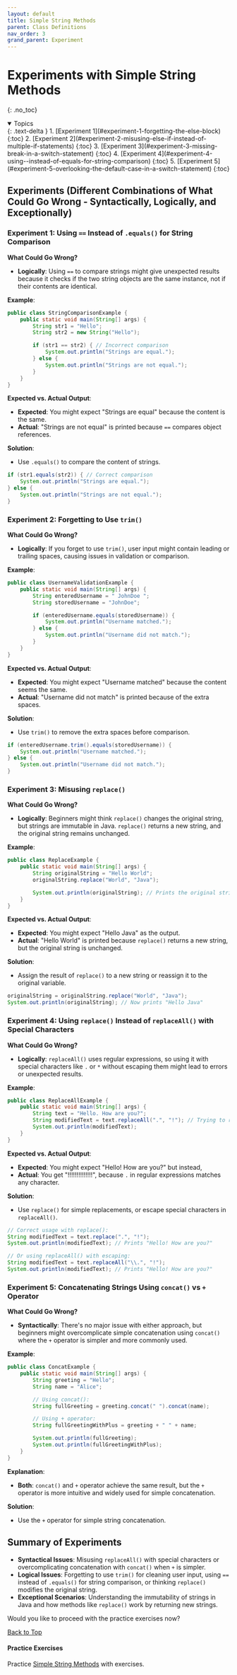 ```yaml
---
layout: default
title: Simple String Methods
parent: Class Definitions
nav_order: 3
grand_parent: Experiment
---
```


# Experiments with Simple String Methods
{: .no_toc}

<details open markdown="block">
  <summary>
    Topics
  </summary>
  {: .text-delta }
  1. [Experiment 1](#experiment-1-forgetting-the-else-block)
     {:toc}
  2. [Experiment 2](#experiment-2-misusing-else-if-instead-of-multiple-if-statements)
     {:toc}
  3. [Experiment 3](#experiment-3-missing-break-in-a-switch-statement)
     {:toc}
  4. [Experiment 4](#experiment-4-using--instead-of-equals-for-string-comparison)
     {:toc}
  5. [Experiment 5](#experiment-5-overlooking-the-default-case-in-a-switch-statement)
     {:toc}
</details>

## Experiments (Different Combinations of What Could Go Wrong - Syntactically, Logically, and Exceptionally)

### **Experiment 1: Using `==` Instead of `.equals()` for String Comparison**

**What Could Go Wrong?**
- **Logically**: Using `==` to compare strings might give unexpected results because it checks if the two string objects are the same instance, not if their contents are identical.

**Example**:
```java
public class StringComparisonExample {
    public static void main(String[] args) {
        String str1 = "Hello";
        String str2 = new String("Hello");

        if (str1 == str2) { // Incorrect comparison
            System.out.println("Strings are equal.");
        } else {
            System.out.println("Strings are not equal.");
        }
    }
}
```

**Expected vs. Actual Output**:
- **Expected**: You might expect "Strings are equal" because the content is the same.
- **Actual**: "Strings are not equal" is printed because `==` compares object references.

**Solution**:
- Use `.equals()` to compare the content of strings.

```java
if (str1.equals(str2)) { // Correct comparison
    System.out.println("Strings are equal.");
} else {
    System.out.println("Strings are not equal.");
}
```

### **Experiment 2: Forgetting to Use `trim()`**

**What Could Go Wrong?**
- **Logically**: If you forget to use `trim()`, user input might contain leading or trailing spaces, causing issues in validation or comparison.

**Example**:
```java
public class UsernameValidationExample {
    public static void main(String[] args) {
        String enteredUsername = " JohnDoe ";
        String storedUsername = "JohnDoe";

        if (enteredUsername.equals(storedUsername)) {
            System.out.println("Username matched.");
        } else {
            System.out.println("Username did not match.");
        }
    }
}
```

**Expected vs. Actual Output**:
- **Expected**: You might expect "Username matched" because the content seems the same.
- **Actual**: "Username did not match" is printed because of the extra spaces.

**Solution**:
- Use `trim()` to remove the extra spaces before comparison.

```java
if (enteredUsername.trim().equals(storedUsername)) {
    System.out.println("Username matched.");
} else {
    System.out.println("Username did not match.");
}
```

### **Experiment 3: Misusing `replace()`**

**What Could Go Wrong?**
- **Logically**: Beginners might think `replace()` changes the original string, but strings are immutable in Java. `replace()` returns a new string, and the original string remains unchanged.

**Example**:
```java
public class ReplaceExample {
    public static void main(String[] args) {
        String originalString = "Hello World";
        originalString.replace("World", "Java");

        System.out.println(originalString); // Prints the original string
    }
}
```

**Expected vs. Actual Output**:
- **Expected**: You might expect "Hello Java" as the output.
- **Actual**: "Hello World" is printed because `replace()` returns a new string, but the original string is unchanged.

**Solution**:
- Assign the result of `replace()` to a new string or reassign it to the original variable.

```java
originalString = originalString.replace("World", "Java");
System.out.println(originalString); // Now prints "Hello Java"
```

### **Experiment 4: Using `replace()` Instead of `replaceAll()` with Special Characters**

**What Could Go Wrong?**
- **Logically**: `replaceAll()` uses regular expressions, so using it with special characters like `.` or `*` without escaping them might lead to errors or unexpected results.

**Example**:
```java
public class ReplaceAllExample {
    public static void main(String[] args) {
        String text = "Hello. How are you?";
        String modifiedText = text.replaceAll(".", "!"); // Trying to replace '.' with '!'
        System.out.println(modifiedText);
    }
}
```

**Expected vs. Actual Output**:
- **Expected**: You might expect "Hello! How are you?" but instead,
- **Actual**: You get "!!!!!!!!!!!!!!", because `.` in regular expressions matches any character.

**Solution**:
- Use `replace()` for simple replacements, or escape special characters in `replaceAll()`.

```java
// Correct usage with replace():
String modifiedText = text.replace(".", "!");
System.out.println(modifiedText); // Prints "Hello! How are you?"

// Or using replaceAll() with escaping:
String modifiedText = text.replaceAll("\\.", "!");
System.out.println(modifiedText); // Prints "Hello! How are you?"
```

### **Experiment 5: Concatenating Strings Using `concat()` vs `+` Operator**

**What Could Go Wrong?**
- **Syntactically**: There's no major issue with either approach, but beginners might overcomplicate simple concatenation using `concat()` where the `+` operator is simpler and more commonly used.

**Example**:
```java
public class ConcatExample {
    public static void main(String[] args) {
        String greeting = "Hello";
        String name = "Alice";

        // Using concat():
        String fullGreeting = greeting.concat(" ").concat(name);

        // Using + operator:
        String fullGreetingWithPlus = greeting + " " + name;

        System.out.println(fullGreeting);
        System.out.println(fullGreetingWithPlus);
    }
}
```

**Explanation**:
- **Both**: `concat()` and `+` operator achieve the same result, but the `+` operator is more intuitive and widely used for simple concatenation.

**Solution**:
- Use the `+` operator for simple string concatenation.

## **Summary of Experiments**
- **Syntactical Issues**: Misusing `replaceAll()` with special characters or overcomplicating concatenation with `concat()` when `+` is simpler.
- **Logical Issues**: Forgetting to use `trim()` for cleaning user input, using `==` instead of `.equals()` for string comparison, or thinking `replace()` modifies the original string.
- **Exceptional Scenarios**: Understanding the immutability of strings in Java and how methods like `replace()` work by returning new strings.

Would you like to proceed with the practice exercises now?

[Back to Top](#top)

#### Practice Exercises
Practice [Simple String Methods](../practice/java/foundations/string-simple-methods) with exercises.
